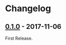 # Changelog

## [0.1.0](https://github.com/u6k/task-focus/releases/tag/0.1.0) - 2017-11-06

First Release.
